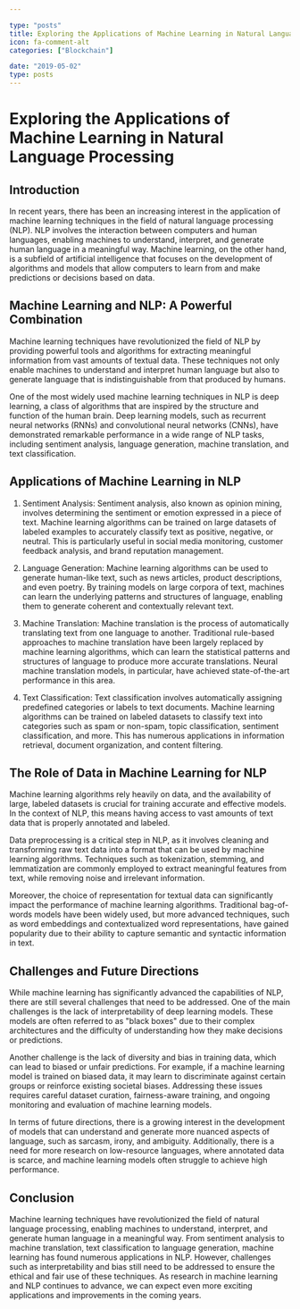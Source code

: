```yaml
---

type: "posts"
title: Exploring the Applications of Machine Learning in Natural Language Processing
icon: fa-comment-alt
categories: ["Blockchain"]

date: "2019-05-02"
type: posts
---
```





# Exploring the Applications of Machine Learning in Natural Language Processing

## Introduction

In recent years, there has been an increasing interest in the application of machine learning techniques in the field of natural language processing (NLP). NLP involves the interaction between computers and human languages, enabling machines to understand, interpret, and generate human language in a meaningful way. Machine learning, on the other hand, is a subfield of artificial intelligence that focuses on the development of algorithms and models that allow computers to learn from and make predictions or decisions based on data.

## Machine Learning and NLP: A Powerful Combination

Machine learning techniques have revolutionized the field of NLP by providing powerful tools and algorithms for extracting meaningful information from vast amounts of textual data. These techniques not only enable machines to understand and interpret human language but also to generate language that is indistinguishable from that produced by humans.

One of the most widely used machine learning techniques in NLP is deep learning, a class of algorithms that are inspired by the structure and function of the human brain. Deep learning models, such as recurrent neural networks (RNNs) and convolutional neural networks (CNNs), have demonstrated remarkable performance in a wide range of NLP tasks, including sentiment analysis, language generation, machine translation, and text classification.

## Applications of Machine Learning in NLP

1. Sentiment Analysis: Sentiment analysis, also known as opinion mining, involves determining the sentiment or emotion expressed in a piece of text. Machine learning algorithms can be trained on large datasets of labeled examples to accurately classify text as positive, negative, or neutral. This is particularly useful in social media monitoring, customer feedback analysis, and brand reputation management.

2. Language Generation: Machine learning algorithms can be used to generate human-like text, such as news articles, product descriptions, and even poetry. By training models on large corpora of text, machines can learn the underlying patterns and structures of language, enabling them to generate coherent and contextually relevant text.

3. Machine Translation: Machine translation is the process of automatically translating text from one language to another. Traditional rule-based approaches to machine translation have been largely replaced by machine learning algorithms, which can learn the statistical patterns and structures of language to produce more accurate translations. Neural machine translation models, in particular, have achieved state-of-the-art performance in this area.

4. Text Classification: Text classification involves automatically assigning predefined categories or labels to text documents. Machine learning algorithms can be trained on labeled datasets to classify text into categories such as spam or non-spam, topic classification, sentiment classification, and more. This has numerous applications in information retrieval, document organization, and content filtering.

## The Role of Data in Machine Learning for NLP

Machine learning algorithms rely heavily on data, and the availability of large, labeled datasets is crucial for training accurate and effective models. In the context of NLP, this means having access to vast amounts of text data that is properly annotated and labeled.

Data preprocessing is a critical step in NLP, as it involves cleaning and transforming raw text data into a format that can be used by machine learning algorithms. Techniques such as tokenization, stemming, and lemmatization are commonly employed to extract meaningful features from text, while removing noise and irrelevant information.

Moreover, the choice of representation for textual data can significantly impact the performance of machine learning algorithms. Traditional bag-of-words models have been widely used, but more advanced techniques, such as word embeddings and contextualized word representations, have gained popularity due to their ability to capture semantic and syntactic information in text.

## Challenges and Future Directions

While machine learning has significantly advanced the capabilities of NLP, there are still several challenges that need to be addressed. One of the main challenges is the lack of interpretability of deep learning models. These models are often referred to as "black boxes" due to their complex architectures and the difficulty of understanding how they make decisions or predictions.

Another challenge is the lack of diversity and bias in training data, which can lead to biased or unfair predictions. For example, if a machine learning model is trained on biased data, it may learn to discriminate against certain groups or reinforce existing societal biases. Addressing these issues requires careful dataset curation, fairness-aware training, and ongoing monitoring and evaluation of machine learning models.

In terms of future directions, there is a growing interest in the development of models that can understand and generate more nuanced aspects of language, such as sarcasm, irony, and ambiguity. Additionally, there is a need for more research on low-resource languages, where annotated data is scarce, and machine learning models often struggle to achieve high performance.

## Conclusion

Machine learning techniques have revolutionized the field of natural language processing, enabling machines to understand, interpret, and generate human language in a meaningful way. From sentiment analysis to machine translation, text classification to language generation, machine learning has found numerous applications in NLP. However, challenges such as interpretability and bias still need to be addressed to ensure the ethical and fair use of these techniques. As research in machine learning and NLP continues to advance, we can expect even more exciting applications and improvements in the coming years.